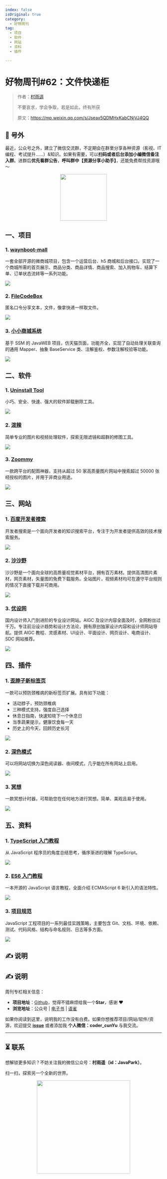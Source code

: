 ```yaml
---
index: false
isOriginal: true
category:
  - 好物周刊
tag:
  - 项目
  - 软件
  - 网站
  - 资料
  - 插件

---
```


# 好物周刊#62：文件快递柜

> 作者：[村雨遥](https://github.com/cunyu1943)
> 
> 不要哀求，学会争取，若是如此，终有所获
> 
> 原文：https://mp.weixin.qq.com/s/Jseax5QDMHxKabCNjVJ4QQ


## 🎈 号外 

最近，公众号之外，建立了微信交流群，不定期会在群里分享各种资源（影视、IT 编程、考试提升……）&知识。如果有需要，可以**扫码或者后台添加小编微信备注入群**。进群后**优先看群公告**，**呼叫群中【资源分享小助手】**，还能免费帮找资源哦～

<center>
<img src="/contact/wxgroup.jpg" width="150"> 
</center>

## 一、项目

### 1. [waynboot-mall](https://github.com/wayn111/waynboot-admin)

一套全部开源的微商城项目，包含一个运营后台、h5 商城和后台接口。实现了一个商城所需的首页展示、商品分类、商品详情、商品搜索、加入购物车、结算下单、订单状态流转等一系列功能。

![](assets/0622-0628/1719226191696-a35e55d6-d363-4a47-bf24-4db1bc3667ea.webp)

### 2. [FileCodeBox](https://github.com/vastsa/FileCodeBox)

匿名口令分享文本，文件，像拿快递一样取文件。

![](assets/0622-0628/1719226280437-6eea3fdf-79b0-4764-a1c3-cdd28bb16eb5.webp)

### 3. [小小商城系统](https://github.com/xenv/S-mall-ssm)

基于 SSM 的 JavaWEB 项目，仿天猫页面，功能齐全，实现了自动处理关联查询的通用 Mapper、抽象 BaseService 类、注解鉴权、参数注解校验等功能。

![](assets/0622-0628/1719273648942-5e14a4e2-4c08-42e0-b89b-be2e294337dc.webp)

## 二、软件

### 1. [Uninstall Tool](https://crystalidea.com/uninstall-tool)

小巧、安全、快速、强大的软件卸载删除工具。

![](assets/0622-0628/1719226631807-a765d0cc-c25c-472b-9d96-3901bac0d741.webp)

### 2. [泼辣](https://www.polaxiong.com/)

简单专业的图片和视频处理软件，探索无限滤镜和超群的修图工具。

![](assets/0622-0628/1719273599149-4e6f9f25-7ebd-4de9-b720-e9e90d70c98e.webp)

### 3. [Zoommy](https://zoommyapp.com/)

一款跨平台的配图神器，支持从超过 50 家高质量图片网站中搜索超过 50000 张经授权的图片，并用于非商业用途。

![](assets/0622-0628/1719273630437-00208fa0-db06-480e-b47e-0b32f7f661e9.webp)

## 三、网站

### 1. [百度开发者搜索](https://kaifa.baidu.com/)

开发者搜索是一个面向开发者的知识搜索平台，专注于为开发者提供高效的技术搜索服务。

![](assets/0622-0628/1719225438125-466d6e51-cc56-4235-9765-b4ba3f5f8d9d.png)

### 2. [沙沙野](https://www.ssyer.com/)

沙沙野是一个面向全球的高质量视觉素材平台，拥有百万素材。提供高清图片素材，网页素材，矢量图的免费下载服务。全站图片，视频素材均可在遵守平台规则的情况下直接下载并可商用。

![](assets/0622-0628/1719273668792-ce323080-7a87-4f10-81ff-91b2546a5b2c.webp)

### 3. [优设网](https://www.uisdc.com/)

国内设计师入门到进阶的专业设计网站。AIGC 及设计内容全面及时，全网粉丝过千万。专注前沿设计趋势和设计方法论，拥有原创独家设计内容和设计师网站导航。提供 AIGC 教程、灵感素材、UI设计、平面设计、网页设计、电商设计、SDC 网站推荐。

![](assets/0622-0628/1719273682678-48b0b626-8d98-4db5-bdf1-312ebe6d1c24.webp)

## 四、插件

### 1. [歪脖子新标签页](https://chromewebstore.google.com/detail/ackimleclkemolnfcfajficenpbnaiba)

一款可以预防颈椎病的新标签页扩展。具有如下功能：

- 活动脖子，预防颈椎病
- 三种模式支持，强度自己选择
- 休息日指南，快速知晓下一个休息日
- 当季蔬果提示，健康饮食每一天
- 历史上的今天，回顾历史长河

![](assets/0622-0628/1719273710494-75e48b03-abe5-467a-8b73-c59a0d6475c3.webp)

### 2. [深色模式](https://chromewebstore.google.com/detail/gjjbmfigjpgnehjioicaalopaikcnheo)

可以将网站切换为深色阅读器、夜间模式，几乎能在所有网站上启用。

![](assets/0622-0628/1719273723486-183cad75-0929-4a9d-af2c-da1276a061e6.webp)

### 3. [冥想](https://chromewebstore.google.com/detail/andfohanhajengikbobaoblbdkmlkicp)

一款冥想计时器，可帮助您在任何地方进行冥想。简单、美观且易于使用。

![](assets/0622-0628/1719273736687-df305759-3d70-4f07-ab3c-7a03e62bcab5.webp)

## 五、资料

### 1. [TypeScript 入门教程](https://github.com/xcatliu/typescript-tutorial)

从 JavaScript 程序员的角度总结思考，循序渐进的理解 TypeScript。

![](assets/0622-0628/1719273770495-bdd445cc-96e7-4746-b6ec-d25c3c3b18b5.webp)

### 2. [ES6 入门教程](https://es6.ruanyifeng.com/)

一本开源的 JavaScript 语言教程，全面介绍 ECMAScript 6 新引入的语法特性。

![](assets/0622-0628/1719273791050-1946de80-88c8-4d45-8f68-866194b0c09b.webp)

### 3. [项目规范](https://github.com/elsewhencode/project-guidelines)

JavaScript 工程项目的一系列最佳实践策略，主要包含 Git、文档、环境、依赖、测试、代码风格、结构与命名规则、日志等多方面。

![](assets/0622-0628/1719273823417-22a369a5-58d4-42db-bae7-d16f827344eb.webp)

## ✍️ 说明

## ✍️ 说明

周刊专栏相关信息：

- **项目地址**：[Github](https://github.com/cunyu1943/weekly)，觉得不错麻烦给我一个**Star**，感谢 ❤️
- **浏览地址**：公众号 | [电子书](https://cunyu1943.github.io/weekly) | [语雀](https://yuque.com/cunyu1943/weekly)

如果你阅读到这里，说明我的工作没有白费。如果你想推荐项目/网站/软件/资源，欢迎提交 **[issue](https://github.com/cunyu1943/weekly/issues)** 或者添加我 **个人微信：coder_cunYu** 与我交流。

---

## ⏳ 联系

想解锁更多知识？不妨关注我的微信公众号：**村雨遥（id：JavaPark）**。

扫一扫，探索另一个全新的世界。

<center>
<img src="/contact/contact.png" width="300">
</center>


